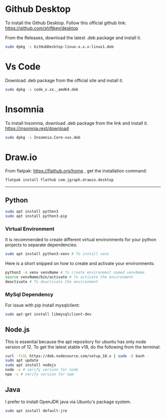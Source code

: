 # Github Desktop
To install the Github Desktop. Follow this official github link: 
https://github.com/shiftkey/desktop

From the Releases, download the latest .deb package and install it.
```bash
sudo dpkg -i GitHubDesktop-linux-x.x.x-linux1.deb 
```

# Vs Code
Download .deb package from the official site and install it.
```bash
sudo dpkg -i code_x.xx._amd64.deb
```

# Insomnia
To install Insomnia, download .deb package from the link and install it.
https://insomnia.rest/download
```bash
sudo dpkg -i Insomnia.Core-xxx.deb
```

# Draw.io
From flatpak: https://flathub.org/home , get the installation command:
```bash
flatpak install flathub com.jgraph.drawio.desktop
```

---
## Python 
```bash
sudo apt install python3
sudo apt install python3-pip
```

### Virtual Environment
It is recommended to create different virtual environments for your python projects to separate dependencies.
```bash
sudo apt install python3-venv # To install venv
```
 Here is a short snipped on how to create and activate your environments:
 ```bash
 python3 -m venv venvName # To create environment named venvName 
 source venvName/bin/activate # To activate the environment 
 deactivate # To deactivate the environment
```

### MySql Dependency

For issue with pip install mysqlclient:
```bash
sudo apt-get install libmysqlclient-dev
```

## Node.js 
This is essential because the apt repository for ubuntu has only node version of 12. To get the latest stable v18, do the following from the terminal:
```bash
curl -fsSL https://deb.nodesource.com/setup_18.x | sudo -E bash - 
sudo apt update 
sudo apt install nodejs 
node -v # verify version for node 
npm -v # verify version for npm
```

## Java
I prefer to install OpenJDK java via Ubuntu's package system.
```bash
sudo apt install default-jre
```